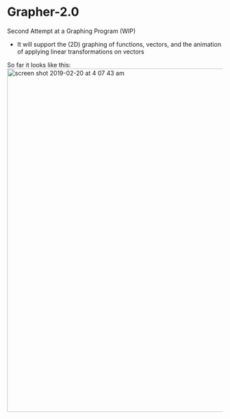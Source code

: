 # Grapher-2.0
Second Attempt at a Graphing Program (WIP)
- It will support the (2D) graphing of functions, vectors, and the animation of applying linear transformations on vectors 

So far it looks like this:
<img width="800" alt="screen shot 2019-02-20 at 4 07 43 am" src="https://user-images.githubusercontent.com/3473945/53080070-dc419d00-34c5-11e9-958f-cd182eda15bd.png">

